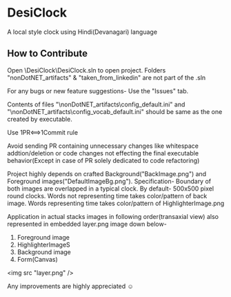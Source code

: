 # DesiClock
A local style clock using Hindi(Devanagari) language

## How to Contribute

Open \DesiClock\DesiClock.sln to open project.
Folders "nonDotNET_artifacts" & "taken_from_linkedin" are not part of the .sln

For any bugs or new feature suggestions- Use the "Issues" tab.

Contents of files "\nonDotNET_artifacts\config_default.ini" and "\nonDotNET_artifacts\config_vocab_default.ini" should be same as the one created by executable.

Use 1PR<==>1Commit rule

Avoid sending PR containing unnecessary changes like whitespace addtion/deletion or code changes not effecting the final executable behavior(Except in case of PR solely dedicated to code refactoring)

Project highly depends on crafted Background("BackImage.png") and Foreground images("DefaultImageBg.png").
Specification-
Boundary of both images are overlapped in a typical clock. By default- 500x500 pixel round clocks.
Words not representing time takes color/pattern of back image.
Words representing time takes color/pattern of HighlighterImage.png

Application in actual stacks images in following order(transaxial view) also represented in embedded layer.png image down below-
1. Foreground image
2. HighlighterImageS
3. Background image
4. Form(Canvas)

<img src "layer.png" />

Any improvements are highly appreciated ☺